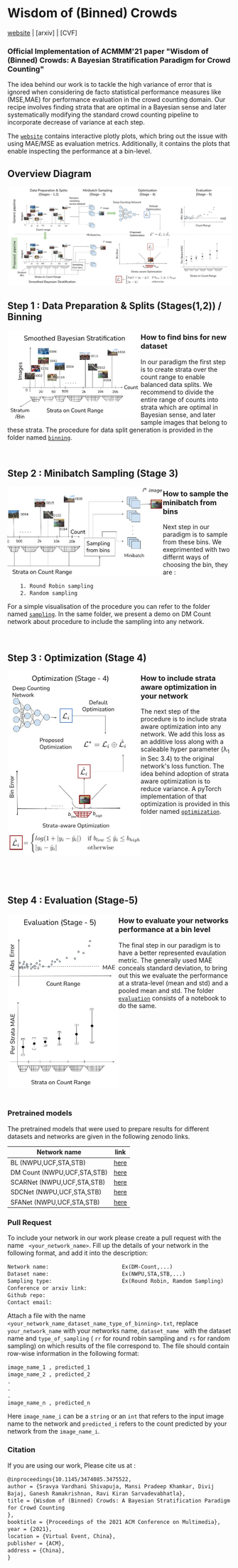 # Wisdom of (Binned) Crowds
<!-- Add the arvix and conference paper link here once available-->
[website](https://deepcount.iiit.ac.in/) | [arxiv] | [CVF]

### Official Implementation of ACMMM'21 paper "Wisdom of (Binned) Crowds: A Bayesian Stratification Paradigm for Crowd Counting"


The idea behind our work is to tackle the high variance of error that is ignored when considering de facto statistical performance measures like (MSE,MAE) for performance evaluation in the crowd counting domain. Our recipe involves finding strata that are optimal in a Bayesian sense and later systematically modifying the standard crowd counting pipeline to incorporate decrease of variance at each step.

The [```website```](https://deepcount.iiit.ac.in/) contains interactive plotly plots, which bring out the issue with using MAE/MSE as evaluation metrics. Additionally, it contains the plots that enable inspecting the performance at a bin-level.



## Overview Diagram

![here](images/main.jpg) 

## Step 1 : Data Preparation & Splits (Stages(1,2)) / Binning 


<img align="left" width="300" height="200" src="images/bin_demo.jpg">

### How to find bins for new dataset

In our paradigm the first step is to create strata over the count range to enable balanced data splits.
We recommend to divide the entire range of counts into strata which are optimal in Bayesian sense, and later sample images that belong to these strata. The procedure for data split generation is provided in the folder named [```binning```](binning).


<br />

## Step 2 : Minibatch Sampling (Stage 3) 

<img align="left" width="350" height="200" src="images/sampling_demo.jpg">

### How to sample the minibatch from bins
Next step in our paradigm is to sample from these bins. We exeprimented with two differnt ways of choosing the bin, they are :

```
    1. Round Robin sampling
    2. Random sampling
```

For a simple visualisation of the procedure you can refer to the folder named [```sampling```](sampling). In the same folder, we present a demo on DM Count network about procedure to include the sampling into any network.

<br />

## Step 3 : Optimization (Stage 4) 

<img align="left" width="300" height="415" src="images/opt_demo.jpg">

### How to include strata aware optimization in your network

The next step of the procedure is to include strata aware optimization into any network. We add this loss as an additive loss along with a scaleable hyper parameter (λ<sub>1</sub> in Sec 3.4) to the original network's loss function. The idea behind adoption of strata aware optimization is to reduce variance. A pyTorch implementation of that optimization is provided in this folder named [```optimization```](optimization).

<br />
<br />
<br />
<br />
<br />
<br />
<br />
<br />

## Step 4 : Evaluation (Stage-5) 

<img align="left" width="250" height="392" src="images/eval_demo.jpg">

### How to evaluate your networks performance at a bin level 

<!-- Add a notebook that takes the model and architecture loads it returns the mean and std and if a dataset name and its bins are provided generates the bin level plots (like our website) and plots that shows its performance sample wise across the count range. -->

The final step in our paradigm is to have a better represented evaulation metric. The generally used MAE conceals standard deviation, to bring out this we evaluate the performance at a strata-level (mean and std) and a pooled mean and std. The folder [```evaluation```](evaluation) consists of a notebook to do the same.


<br />
<br />
<br />
<br />
<br />
<br />
<br />
<br />
<br />
<br />
<br />

### Pretrained models

The pretrained models that were used to prepare results for different datasets and networks are given in the following zenodo links.

| Network name | link |
| ------------ |-----|
| BL (NWPU,UCF,STA,STB) | [here](https://zenodo.org/record/5176794/preview/wisdom_of_binned_crowds.zip#tree_item2) |
| DM Count (NWPU,UCF,STA,STB) | [here](https://zenodo.org/record/5176794/preview/wisdom_of_binned_crowds.zip#tree_item19) |
| SCARNet (NWPU,UCF,STA,STB) | [here](https://zenodo.org/record/5176794/preview/wisdom_of_binned_crowds.zip#tree_item36) |
| SDCNet (NWPU,UCF,STA,STB) | [here](https://zenodo.org/record/5176794/preview/wisdom_of_binned_crowds.zip#tree_item53) |
| SFANet (NWPU,UCF,STA,STB) | [here](https://zenodo.org/record/5176794/preview/wisdom_of_binned_crowds.zip#tree_item70) |


### Pull Request 
To include your network in our work please create a pull request with the name ``` <your_network_name>```. 
Fill up the details of your network in the following format, and add it into the description:
```
Network name:                       Ex(DM-Count,...)
Dataset name:                       Ex(NWPU,STA,STB,...)
Sampling type:                      Ex(Round Robin, Ramdom Sampling)
Conference or arxiv link:
Github repo:
Contact email:
```
Attach a file with the name ```<your_network_name_dataset_name_type_of_binning>.txt```, replace ```your_network_name``` with your networks name, ```dataset_name ``` with the dataset name and ```type_of_sampling``` ( ```rr``` for round robin sampling and ```rs``` for random sampling) on which results of the file correspond to. The file should contain row-wise information in the following format:

```
image_name_1 , predicted_1
image_name_2 , predicted_2
.
.
.
image_name_n , predicted_n
```
Here ```image_name_i``` can be a ```string``` or an ```int``` that refers to the input image name to the network and ```predicted_i``` refers to the count predicted by your network from the ```image_name_i```.


### Citation
If you are using our work, Please cite us at :
```
@inproceedings{10.1145/3474085.3475522,
author = {Sravya Vardhani Shivapuja, Mansi Pradeep Khamkar, Divij Bajaj, Ganesh Ramakrishnan, Ravi Kiran Sarvadevabhatla},
title = {Wisdom of (Binned) Crowds: A Bayesian Stratification Paradigm
for Crowd Counting
},
booktitle = {Proceedings of the 2021 ACM Conference on Multimedia},
year = {2021},
location = {Virtual Event, China},
publisher = {ACM},
address = {China},
}

```
